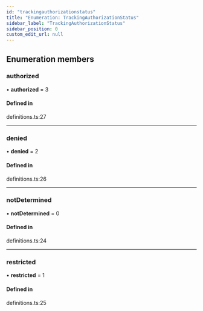 ```yaml
---
id: "trackingauthorizationstatus"
title: "Enumeration: TrackingAuthorizationStatus"
sidebar_label: "TrackingAuthorizationStatus"
sidebar_position: 0
custom_edit_url: null
---
```


## Enumeration members

### authorized

• **authorized** = 3

#### Defined in

definitions.ts:27

___

### denied

• **denied** = 2

#### Defined in

definitions.ts:26

___

### notDetermined

• **notDetermined** = 0

#### Defined in

definitions.ts:24

___

### restricted

• **restricted** = 1

#### Defined in

definitions.ts:25
